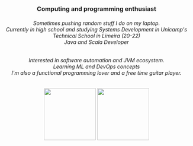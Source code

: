 <h3 align="center">Computing and programming enthusiast</h3>
<h6 align="center">Sometimes pushing random stuff I do on my laptop.<br> Currently in high school and studying Systems Development in Unicamp's Technical School in Limeira (20-22)<br>Java and Scala Developer</h6>
<h6 align="center">Interested in software automation and JVM ecosystem.<br>Learning ML and DevOps concepts<br>I'm also a functional programming lover and a free time guitar player.</h6>

<div align="center">
  <img height="140em" src="https://github-readme-stats.vercel.app/api?username=localthreader&show_icons=true&theme=dracula&include_all_commits=true&count_private=true"/>
  <img height="140em" src="https://github-readme-stats.vercel.app/api/top-langs/?username=localthreader&layout=compact&langs_count=16&theme=dracula"/>
</div>
  
<!--
**threadlly/threadlly** is a ✨ _special_ ✨ repository because its `README.md` (this file) appears on your GitHub profile.



Here are some ideas to get you started:

- 🔭 I’m currently working on ...
- 🌱 I’m currently learning ...
- 👯 I’m looking to collaborate on ...
- 🤔 I’m looking for help with ...
- 💬 Ask me about ...
- 📫 How to reach me: ...
- 😄 Pronouns: ...
- ⚡ Fun fact: ...
-->

